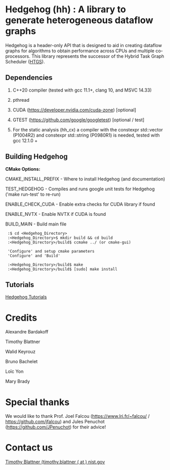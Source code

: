 # Hedgehog (hh) : A library to generate heterogeneous dataflow graphs

Hedgehog is a header-only API that is designed to aid in creating dataflow graphs for algorithms to obtain performance across CPUs and multiple co-processors. This library represents the successor of the Hybrid Task Graph Scheduler ([HTGS](https://github.com/usnistgov/HTGS)).

## Dependencies

1) C++20 compiler (tested with gcc 11.1+, clang 10, and MSVC 14.33)

2) pthread

3) CUDA (https://developer.nvidia.com/cuda-zone) [optional]

4) GTEST (https://github.com/google/googletest) [optional / test]

5) For the static analysis (hh_cx) a compiler with the constexpr std::vector (P1004R2) and constexpr std::string (P0980R1) is needed, tested with gcc 12.1.0 +

## Building Hedgehog
**CMake Options:**

CMAKE_INSTALL_PREFIX - Where to install Hedgehog (and documentation)

TEST_HEDGEHOG - Compiles and runs google unit tests for Hedgehog ('make run-test' to re-run)

ENABLE_CHECK_CUDA - Enable extra checks for CUDA library if found

ENABLE_NVTX - Enable NVTX if CUDA is found

BUILD_MAIN - Build main file

```
 :$ cd <Hedgehog_Directory>
 :<Hedgehog_Directory>$ mkdir build && cd build
 :<Hedgehog_Directory>/build$ ccmake ../ (or cmake-gui)

 'Configure' and setup cmake parameters
 'Configure' and 'Build'

 :<Hedgehog_Directory>/build$ make
 :<Hedgehog_Directory>/build$ [sudo] make install
```

## Tutorials

[Hedgehog Tutorials](https://github.com/usnistgov/hedgehog-Tutorials)

# Credits

Alexandre Bardakoff

Timothy Blattner

Walid Keyrouz

Bruno Bachelet

Loïc Yon

Mary Brady

# Special thanks

We would like to thank Prof. Joel Falcou (https://www.lri.fr/~falcou/ / https://github.com/jfalcou) and Jules Penuchot (https://github.com/JPenuchot)
for their advice!

# Contact us

<a target="_blank" href="mailto:timothy.blattner@nist.gov">Timothy Blattner (timothy.blattner ( at ) nist.gov</a>
